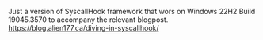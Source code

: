 Just a version of SyscallHook framework that wors on Windows 22H2 Build 19045.3570 to accompany the relevant blogpost.\
https://blog.alien177.ca/diving-in-syscallhook/

